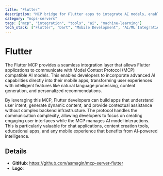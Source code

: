 ```yaml
---
title: "Flutter"
description: "MCP bridge for Flutter apps to integrate AI models, enabling intelligent mobile features and natural language interactions."
category: "mcps-servers"
tags: ["mcp", "integration", "tools", "ai", "machine-learning"]
tech_stack: ["Flutter", "Dart", "Mobile Development", "AI/ML Integration", "Cross-platform Apps"]
---
```


# Flutter

The Flutter MCP provides a seamless integration layer that allows Flutter applications to communicate with Model Context Protocol (MCP) compatible AI models. This enables developers to incorporate advanced AI capabilities directly into their mobile apps, transforming user experiences with intelligent features like natural language processing, content generation, and personalized recommendations.

By leveraging this MCP, Flutter developers can build apps that understand user intent, generate dynamic content, and provide contextual assistance without complex backend infrastructure. The protocol handles the communication complexity, allowing developers to focus on creating engaging user interfaces while the MCP manages AI model interactions. This is particularly valuable for chat applications, content creation tools, educational apps, and any mobile experience that benefits from AI-powered intelligence.

## Details

- **GitHub**: https://github.com/asmagin/mcp-server-flutter
- **Logo**: 
